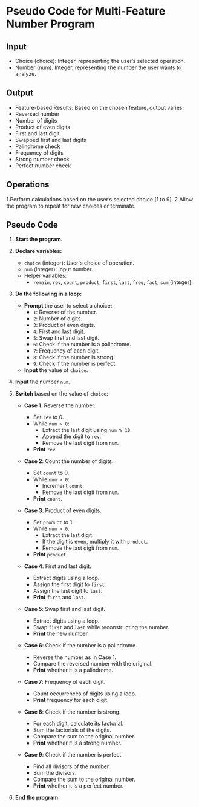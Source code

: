 # Pseudo Code for Multi-Feature Number Program
## Input
- Choice (choice): Integer, representing the user’s selected operation.
- Number (num): Integer, representing the number the user wants to analyze.
## Output
- Feature-based Results: Based on the chosen feature, output varies:
- Reversed number
- Number of digits
- Product of even digits
- First and last digit
- Swapped first and last digits
- Palindrome check
- Frequency of digits
- Strong number check
- Perfect number check
## Operations
1.Perform calculations based on the user’s selected choice (1 to 9).
2.Allow the program to repeat for new choices or terminate.

## Pseudo Code
1. **Start the program.**

2. **Declare variables:**
   - `choice` (integer): User's choice of operation.
   - `num` (integer): Input number.
   - Helper variables: 
     - `remain`, `rev`, `count`, `product`, `first`, `last`, `freq`, `fact`, `sum` (integer).

3. **Do the following in a loop:**
   - **Prompt** the user to select a choice:
     - `1`: Reverse of the number.
     - `2`: Number of digits.
     - `3`: Product of even digits.
     - `4`: First and last digit.
     - `5`: Swap first and last digit.
     - `6`: Check if the number is a palindrome.
     - `7`: Frequency of each digit.
     - `8`: Check if the number is strong.
     - `9`: Check if the number is perfect.
   - **Input** the value of `choice`.

4. **Input** the number `num`.

5. **Switch** based on the value of `choice`:

   - **Case 1**: Reverse the number.
     - Set `rev` to 0.
     - While `num > 0`:
       - Extract the last digit using `num % 10`.
       - Append the digit to `rev`.
       - Remove the last digit from `num`.
     - **Print** `rev`.

   - **Case 2**: Count the number of digits.
     - Set `count` to 0.
     - While `num > 0`:
       - Increment `count`.
       - Remove the last digit from `num`.
     - **Print** `count`.

   - **Case 3**: Product of even digits.
     - Set `product` to 1.
     - While `num > 0`:
       - Extract the last digit.
       - If the digit is even, multiply it with `product`.
       - Remove the last digit from `num`.
     - **Print** `product`.

   - **Case 4**: First and last digit.
     - Extract digits using a loop.
     - Assign the first digit to `first`.
     - Assign the last digit to `last`.
     - **Print** `first` and `last`.

   - **Case 5**: Swap first and last digit.
     - Extract digits using a loop.
     - Swap `first` and `last` while reconstructing the number.
     - **Print** the new number.

   - **Case 6**: Check if the number is a palindrome.
     - Reverse the number as in Case 1.
     - Compare the reversed number with the original.
     - **Print** whether it is a palindrome.

   - **Case 7**: Frequency of each digit.
     - Count occurrences of digits using a loop.
     - **Print** frequency for each digit.

   - **Case 8**: Check if the number is strong.
     - For each digit, calculate its factorial.
     - Sum the factorials of the digits.
     - Compare the sum to the original number.
     - **Print** whether it is a strong number.

   - **Case 9**: Check if the number is perfect.
     - Find all divisors of the number.
     - Sum the divisors.
     - Compare the sum to the original number.
     - **Print** whether it is a perfect number.

6. **End the program.**

